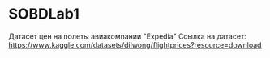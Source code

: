 # SOBDLab1
Датасет цен на полеты авиакомпании "Expedia"
Ссылка на датасет: https://www.kaggle.com/datasets/dilwong/flightprices?resource=download
